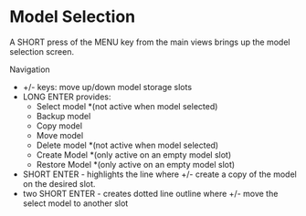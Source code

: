 # Model Selection

A SHORT press of the MENU key from the main views brings up the model selection screen.

Navigation

 - +/- keys: move up/down model storage slots
 - LONG ENTER provides: 
    * Select model *(not active when model selected)
    * Backup model
    * Copy model
    * Move model
    * Delete model *(not active when model selected)
    * Create Model *(only active on an empty model slot)
    * Restore Model *(only active on an empty model slot)
 - SHORT ENTER - highlights the line where +/- create a copy of the model on the desired slot.
 - two SHORT ENTER - creates dotted line outline where +/- move the select model to another slot

